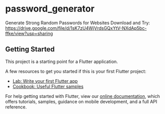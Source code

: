 # password_generator

Generate Strong Random Passwords for Websites 
Download and Try:
https://drive.google.com/file/d/1sK7zU4WjVrdsGQxYtV-NXdAp5bc-ffke/view?usp=sharing

## Getting Started

This project is a starting point for a Flutter application.

A few resources to get you started if this is your first Flutter project:

- [Lab: Write your first Flutter app](https://flutter.dev/docs/get-started/codelab)
- [Cookbook: Useful Flutter samples](https://flutter.dev/docs/cookbook)

For help getting started with Flutter, view our
[online documentation](https://flutter.dev/docs), which offers tutorials,
samples, guidance on mobile development, and a full API reference.
